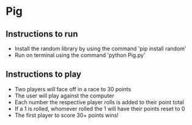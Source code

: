 # Pig
## Instructions to run
- Install the random library by using the command 'pip install random'
- Run on terminal using the command 'python Pig.py'

## Instructions to play
- Two players will face off in a race to 30 points
- The user will play against the computer
- Each number the respective player rolls is added to their point total
- If a 1 is rolled, whomever rolled the 1 will have their points reset to 0
- The first player to score 30+ points wins!
